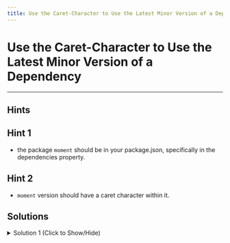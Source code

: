 ```yaml
---
title: Use the Caret-Character to Use the Latest Minor Version of a Dependency
---
```

# Use the Caret-Character to Use the Latest Minor Version of a Dependency


---
## Hints

## Hint 1
* the package `moment` should be in your package.json, specifically in the 
dependencies property.

## Hint 2
* `moment` version should have a caret character within it.

## Solutions
<details><summary>Solution 1 (Click to Show/Hide)</summary>

```json

"dependencies": {
  "moment": "^2.10.2"
}
```
</details>
